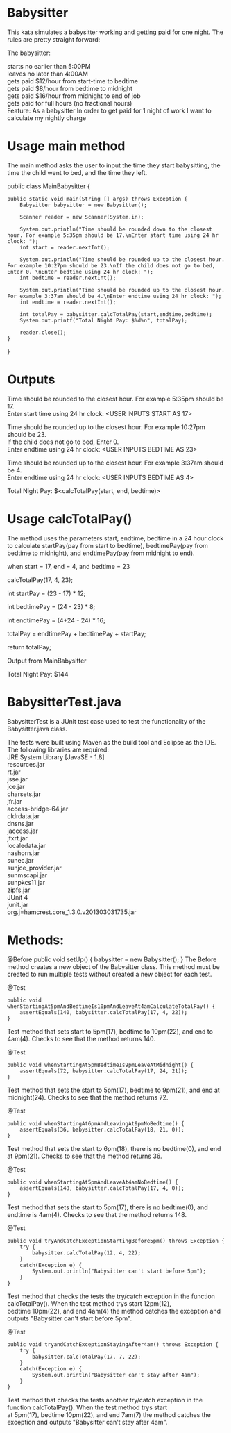 # Babysitter
This kata simulates a babysitter working and getting paid for one night. The rules are pretty straight forward:

The babysitter:

starts no earlier than 5:00PM<br>
leaves no later than 4:00AM<br>
gets paid $12/hour from start-time to bedtime<br>
gets paid $8/hour from bedtime to midnight<br>
gets paid $16/hour from midnight to end of job<br>
gets paid for full hours (no fractional hours)<br>
Feature: As a babysitter In order to get paid for 1 night of work I want to calculate my nightly charge<br>

# Usage main method
The main method asks the user to input the time they start babysitting, the time the child went to bed, and the time they left.

public class MainBabysitter {
	
	public static void main(String [] args) throws Exception {
		Babysitter babysitter = new Babysitter();
		
		Scanner reader = new Scanner(System.in);
		
		System.out.println("Time should be rounded down to the closest hour. For example 5:35pm should be 17.\nEnter start time using 24 hr clock: ");
		int start = reader.nextInt();
		
		System.out.println("Time should be rounded up to the closest hour. For example 10:27pm should be 23.\nIf the child does not go to bed, Enter 0. \nEnter bedtime using 24 hr clock: ");
		int bedtime = reader.nextInt();
		
		System.out.println("Time should be rounded up to the closest hour. For example 3:37am should be 4.\nEnter endtime using 24 hr clock: ");
		int endtime = reader.nextInt();
		
		int totalPay = babysitter.calcTotalPay(start,endtime,bedtime);
		System.out.printf("Total Night Pay: $%d%n", totalPay);
		
		reader.close();
	}
}

# Outputs 
Time should be rounded to the closest hour. For example 5:35pm should be 17.<br>
Enter start time using 24 hr clock: <USER INPUTS START AS 17><ENTER><br>

Time should be rounded up to the closest hour. For example 10:27pm should be 23.<br>
If the child does not go to bed, Enter 0.<br>
Enter endtime using 24 hr clock: <USER INPUTS BEDTIME AS 23><ENTER><br>
  
Time should be rounded up to the closest hour. For example 3:37am should be 4.<br>
Enter endtime using 24 hr clock: <USER INPUTS BEDTIME AS 4><ENTER><br>

Total Night Pay: $<calcTotalPay(start, end, bedtime)>

# Usage calcTotalPay()
The method uses the parameters start, endtime, bedtime in a 24 hour clock to calculate startPay(pay from start to bedtime),
bedtimePay(pay from bedtime to midnight), and endtimePay(pay from midnight to end).

when start = 17, end = 4, and bedtime = 23

calcTotalPay(17, 4, 23);

int startPay = (23 - 17) * 12;

int bedtimePay = (24 - 23) * 8;

int endtimePay = (4+24 - 24) * 16;

totalPay = endtimePay + bedtimePay + startPay;

return totalPay;

Output from MainBabysitter 

Total Night Pay: $144

# BabysitterTest.java 

BabysitterTest is a JUnit test case used to test the functionality of the Babysitter.java class.<br>

The tests were built using Maven as the build tool and Eclipse as the IDE. <br>
The following libraries are required:<br>
JRE System Library [JavaSE - 1.8]<br>
	resources.jar<br>
	rt.jar<br>
	jsse.jar<br>
	jce.jar<br>
	charsets.jar<br>
	jfr.jar<br>
	access-bridge-64.jar<br>
	cldrdata.jar<br>
	dnsns.jar<br>
	jaccess.jar<br>
	jfxrt.jar<br>
	localedata.jar<br>
	nashorn.jar<br>
	sunec.jar<br>
	sunjce_provider.jar<br>
	sunmscapi.jar<br>
	sunpkcs11.jar<br>
	zipfs.jar<br>
JUnit 4<br>
	junit.jar<br>
	org.j=hamcrest.core_1.3.0.v201303031735.jar<br>
 
# Methods:
@Before
	public void setUp() {
		babysitter = new Babysitter();
	}
The Before method creates a new object of the Babysitter class. This method must be created to run multiple tests without created a new object for each test. 

@Test 

	public void whenStartingAt5pmAndBedtimeIs10pmAndLeaveAt4amCalculateTotalPay() {
		assertEquals(140, babysitter.calcTotalPay(17, 4, 22));
	}
	
Test method that sets start to 5pm(17), bedtime to 10pm(22), and end to 4am(4). Checks to see that the method returns 140.

@Test

	public void whenStartingAt5pmBedtimeIs9pmLeaveAtMidnight() {
		assertEquals(72, babysitter.calcTotalPay(17, 24, 21));
	}
	
Test method that sets the start to 5pm(17), bedtime to 9pm(21), and end at midnight(24). Checks to see that the method returns 72.

@Test

	public void whenStartingAt6pmAndLeavingAt9pmNoBedtime() {
		assertEquals(36, babysitter.calcTotalPay(18, 21, 0));
	}
	
Test method that sets the start to 6pm(18), there is no bedtime(0), and end at 9pm(21). Checks to see that the method returns 36.

@Test

	public void whenStartingAt5pmAndLeaveAt4amNoBedtime() {
		assertEquals(148, babysitter.calcTotalPay(17, 4, 0));
	}
	
Test method that sets the start to 5pm(17), there is no bedtime(0), and endtime is 4am(4). Checks to see that the method returns 148.

@Test

	public void tryAndCatchExceptionStartingBefore5pm() throws Exception {
		try {
			babysitter.calcTotalPay(12, 4, 22);
		}
		catch(Exception e) {
			System.out.println("Babysitter can't start before 5pm");
		}
	}
	
Test method that checks the tests the try/catch exception in the function calcTotalPay(). When the test method trys start 12pm(12),<br> bedtime 10pm(22), and end 4am(4) the method catches the exception and outputs "Babysitter can't start before 5pm".

@Test

	public void tryandCatchExceptionStayingAfter4am() throws Exception {
		try {
			babysitter.calcTotalPay(17, 7, 22);
		}
		catch(Exception e) {
			System.out.println("Babysitter can't stay after 4am");
		}
	}

Test method that checks the tests another try/catch exception in the function calcTotalPay(). When the test method trys start<br> at 5pm(17), bedtime 10pm(22), and end 7am(7) the method catches the exception and outputs "Babysitter can't stay after 4am".

